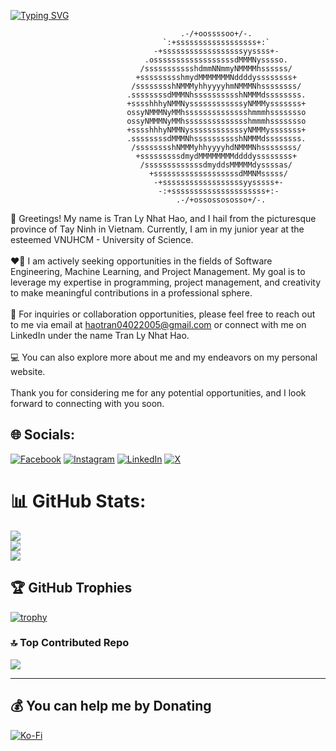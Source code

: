 [![Typing SVG](https://readme-typing-svg.demolab.com?font=Fira+Code&pause=1000&color=C8F733&random=false&width=435&lines=A+student+aiming+towards+technology)](https://git.io/typing-svg)

```
                                      .-/+oossssoo+/-.             
                                  `:+ssssssssssssssssss+:`         
                                -+ssssssssssssssssssyyssss+-       
                              .ossssssssssssssssssdMMMNysssso.     
                             /ssssssssssshdmmNNmmyNMMMMhssssss/    
                            +ssssssssshmydMMMMMMMNddddyssssssss+   
                           /sssssssshNMMMyhhyyyyhmNMMMNhssssssss/  
                          .ssssssssdMMMNhsssssssssshNMMMdssssssss. 
                          +sssshhhyNMMNyssssssssssssyNMMMysssssss+
                          ossyNMMMNyMMhsssssssssssssshmmmhssssssso
                          ossyNMMMNyMMhsssssssssssssshmmmhssssssso
                          +sssshhhyNMMNyssssssssssssyNMMMysssssss+
                          .ssssssssdMMMNhsssssssssshNMMMdssssssss. 
                           /sssssssshNMMMyhhyyyyhdNMMMNhssssssss/  
                            +sssssssssdmydMMMMMMMMddddyssssssss+   
                             /sssssssssssssdmyddsMMMMMdyssssas/
                               +sssssssssssssssssssdMMNMsssss/
                                -+ssssssssssssssssssyysssss+-
                                 -:+sssssssssssssssssssss+:-
                                     .-/+ossossososso+/-.      
```

👋 Greetings! My name is Tran Ly Nhat Hao, and I hail from the picturesque province of Tay Ninh in Vietnam. Currently, I am in my junior year at the esteemed VNUHCM - University of Science.<br><br>❤️‍🔥 I am actively seeking opportunities in the fields of Software Engineering, Machine Learning, and Project Management. My goal is to leverage my expertise in programming, project management, and creativity to make meaningful contributions in a professional sphere.<br><br>📘 For inquiries or collaboration opportunities, please feel free to reach out to me via email at haotran04022005@gmail.com or connect with me on LinkedIn under the name Tran Ly Nhat Hao.<br><br>💻 You can also explore more about me and my endeavors on my personal website.<br><br>Thank you for considering me for any potential opportunities, and I look forward to connecting with you soon.


## 🌐 Socials:
[![Facebook](https://img.shields.io/badge/Facebook-%231877F2.svg?logo=Facebook&logoColor=white)](https://facebook.com/nhathao.tranly.3) [![Instagram](https://img.shields.io/badge/Instagram-%23E4405F.svg?logo=Instagram&logoColor=white)](https://instagram.com/nhathao0402) [![LinkedIn](https://img.shields.io/badge/LinkedIn-%230077B5.svg?logo=linkedin&logoColor=white)](https://linkedin.com/in/tranlynhathao) [![X](https://img.shields.io/badge/X-black.svg?logo=X&logoColor=white)](https://x.com/TranLyNhatHao) 

# 📊 GitHub Stats:
![](https://github-readme-stats.vercel.app/api?username=tranlynhathao&theme=radical&hide_border=false&include_all_commits=false&count_private=false)<br/>
![](https://github-readme-streak-stats.herokuapp.com/?user=tranlynhathao&theme=radical&hide_border=false)<br/>
![](https://github-readme-stats.vercel.app/api/top-langs/?username=tranlynhathao&theme=radical&hide_border=false&include_all_commits=false&count_private=false&layout=compact)

## 🏆 GitHub Trophies
[![trophy](https://github-profile-trophy.vercel.app/?username=ryo-ma&theme=onedark)](https://github.com/ryo-ma/github-profile-trophy)

### 🔝 Top Contributed Repo
![](https://github-contributor-stats.vercel.app/api?username=tranlynhathao&limit=5&theme=tokyonight&combine_all_yearly_contributions=true)

---

## 💰 You can help me by Donating
[![Ko-Fi](https://ko-fi.com/img/githubbutton_sm.svg)](https://ko-fi.com/tranlynhathao) 
  
<!-- Proudly created with GPRM ( https://gprm.itsvg.in ) -->
